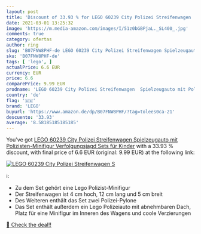 ```yaml
---
layout: post
title: 'Discount of 33.93 % for LEGO 60239 City Polizei Streifenwagen  S'
date: 2021-03-01 13:25:32
image: 'https://m.media-amazon.com/images/I/51z0bGBPjaL._SL400_.jpg'
comments: true
category: ofertas
author: ring
slug: 'B07FNW8PHF-de LEGO 60239 City Polizei Streifenwagen Spielzeugauto mit...'
sku: 'B07FNW8PHF-de'
tags: [ 'lego', ]
actualPrice: 6.6 EUR
currency: EUR
price: 6.6
comparePrice: 9.99 EUR
prodname: 'LEGO 60239 City Polizei Streifenwagen  Spielzeugauto mit Polizisten-Minifigur  Verfolgungsjagd Sets für Kinder'
country: 'de'
flag: '🇩🇪'
brand: 'LEGO'
buyurl: 'https://www.amazon.de/dp/B07FNW8PHF/?tag=tolees0ca-21'
descuento: '33.93'
average: '8.58185185185185'
---
```


You've got [LEGO 60239 City Polizei Streifenwagen  Spielzeugauto mit Polizisten-Minifigur  Verfolgungsjagd Sets für Kinder](https://www.amazon.de/dp/B07FNW8PHF/?tag=tolees0ca-21) with a  33.93 % discount, with final price of 6.6 EUR (original: 9.99 EUR) at the following link:

[![LEGO 60239 City Polizei Streifenwagen  S](https://m.media-amazon.com/images/I/51z0bGBPjaL._SL400_.jpg)](https://www.amazon.de/dp/B07FNW8PHF/?tag=tolees0ca-21)

ℹ️:

- Zu dem Set gehört eine Lego Polizist-Minifigur
- Der Streifenwagen ist 4 cm hoch, 12 cm lang und 5 cm breit
- Des Weiteren enthält das Set zwei Polizei-Pylone
- Das Set enthält außerdem ein Lego Polizeiauto mit abnehmbaren Dach, Platz für eine Minifigur im Inneren des Wagens und coole Verzierungen

[🛒 Check the deal!!](https://www.amazon.de/dp/B07FNW8PHF/?tag=tolees0ca-21)
